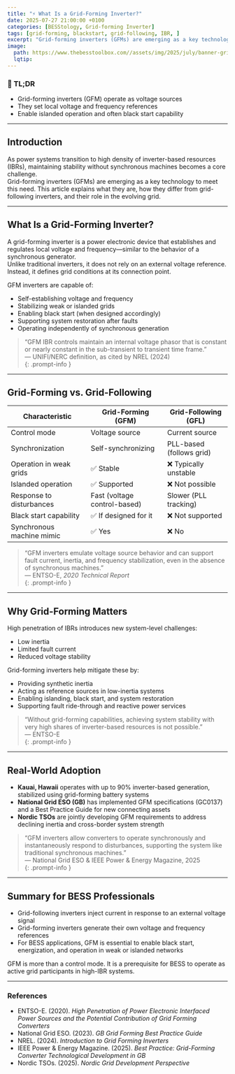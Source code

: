 ```yaml
---
title: "⚡ What Is a Grid-Forming Inverter?"
date: 2025-07-27 21:00:00 +0100
categories: [BESStology, Grid-forming Inverter]
tags: [grid-forming, blackstart, grid-following, IBR, ]
excerpt: "Grid-forming inverters (GFMs) are emerging as a key technology to meet this need. This article explains what they are, how they differ from grid-following inverters, and their role in the evolving grid."
image:
  path: https://www.thebesstoolbox.com//assets/img/2025/july/banner-grid-forming-inverter.png
  lqtip:
---
```


### 📌 TL;DR

- Grid-forming inverters (GFM) operate as voltage sources  
- They set local voltage and frequency references
- Enable islanded operation and often black start capability

---

## Introduction

As power systems transition to high density of inverter-based resources (IBRs), maintaining stability without synchronous machines becomes a core challenge.  
Grid-forming inverters (GFMs) are emerging as a key technology to meet this need. This article explains what they are, how they differ from grid-following inverters, and their role in the evolving grid.

---

## What Is a Grid-Forming Inverter?

A grid-forming inverter is a power electronic device that establishes and regulates local voltage and frequency—similar to the behavior of a synchronous generator.  
Unlike traditional inverters, it does not rely on an external voltage reference. Instead, it defines grid conditions at its connection point.

GFM inverters are capable of:

- Self-establishing voltage and frequency
- Stabilizing weak or islanded grids
- Enabling black start (when designed accordingly)
- Supporting system restoration after faults
- Operating independently of synchronous generation

> “GFM IBR controls maintain an internal voltage phasor that is constant or nearly constant in the sub-transient to transient time frame.”  
> — UNIFI/NERC definition, as cited by NREL (2024)  
> {: .prompt-info }

---

## Grid-Forming vs. Grid-Following

| Characteristic            | Grid-Forming (GFM)           | Grid-Following (GFL)     |
| ------------------------- | ---------------------------- | ------------------------ |
| Control mode              | Voltage source               | Current source           |
| Synchronization           | Self-synchronizing           | PLL-based (follows grid) |
| Operation in weak grids   | ✅ Stable                     | ❌ Typically unstable     |
| Islanded operation        | ✅ Supported                  | ❌ Not possible           |
| Response to disturbances  | Fast (voltage control-based) | Slower (PLL tracking)    |
| Black start capability    | ✅ If designed for it         | ❌ Not supported          |
| Synchronous machine mimic | ✅ Yes                        | ❌ No                     |

> “GFM inverters emulate voltage source behavior and can support fault current, inertia, and frequency stabilization, even in the absence of synchronous machines.”  
> — ENTSO-E, *2020 Technical Report*  
> {: .prompt-info }

---

## Why Grid-Forming Matters

High penetration of IBRs introduces new system-level challenges:

- Low inertia
- Limited fault current
- Reduced voltage stability

Grid-forming inverters help mitigate these by:

- Providing synthetic inertia
- Acting as reference sources in low-inertia systems  
- Enabling islanding, black start, and system restoration  
- Supporting fault ride-through and reactive power services

> “Without grid-forming capabilities, achieving system stability with very high shares of inverter-based resources is not possible.”  
> — ENTSO-E  
> {: .prompt-info }

---

## Real-World Adoption

- **Kauai, Hawaii** operates with up to 90% inverter-based generation, stabilized using grid-forming battery systems  
- **National Grid ESO (GB)** has implemented GFM specifications (GC0137) and a Best Practice Guide for new connecting assets  
- **Nordic TSOs** are jointly developing GFM requirements to address declining inertia and cross-border system strength

> “GFM inverters allow converters to operate synchronously and instantaneously respond to disturbances, supporting the system like traditional synchronous machines.”  
> — National Grid ESO & IEEE Power & Energy Magazine, 2025  
> {: .prompt-info }

---

##  Summary for BESS Professionals

- Grid-following inverters inject current in response to an external voltage signal
- Grid-forming inverters generate their own voltage and frequency references
- For BESS applications, GFM is essential to enable black start, energization, and operation in weak or islanded networks

GFM is more than a control mode. It is a prerequisite for BESS to operate as active grid participants in high-IBR systems.

---

### References

- ENTSO-E. (2020). *High Penetration of Power Electronic Interfaced Power Sources and the Potential Contribution of Grid Forming Converters*  
- National Grid ESO. (2023). *GB Grid Forming Best Practice Guide*  
- NREL. (2024). *Introduction to Grid Forming Inverters*  
- IEEE Power & Energy Magazine. (2025). *Best Practice: Grid-Forming Converter Technological Development in GB*  
- Nordic TSOs. (2025). *Nordic Grid Development Perspective*
